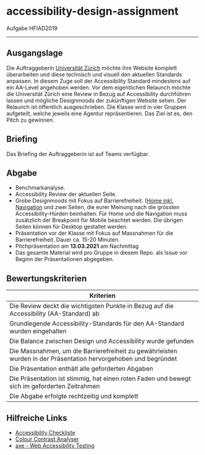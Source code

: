 # accessibility-design-assignment
Aufgabe HFIAD2019

***

## Ausgangslage

Die Auftraggeberin [Universität Zürich](https://www.uzh.ch/de.html) möchte ihre Website komplett überarbeiten und diese technisch und visuell den aktuellen Standards anpassen. In diesem Zuge soll der Accessibility Standard mindestens auf ein AA-Level angehoben werden. Vor dem eigentlichen Relaunch möchte die Universität Zürich eine Review in Bezug auf Accessibility durchführen lassen und mögliche Designmoods der zukünftigen Website sehen. Der Relaunch ist öffentlich ausgeschrieben. Die Klasse wird in vier Gruppen aufgeteilt, welche jeweils eine Agentur repräsentieren. Das Ziel ist es, den Pitch zu gewinnen.

## Briefing

Das Briefing der Auftraggeberin ist auf Teams verfügbar.

## Abgabe
* Benchmarkanalyse.
* Accessibility Review der aktuellen Seite.
* Grobe Designmoods mit Fokus auf Barrierefreiheit. ([Home inkl. Navigation](https://www.uzh.ch/de.html) und zwei Seiten, die eurer Meinung nach die grössten Accessibility-Hürden beinhalten. Für Home und die Navigation muss zusätzlich der Breakpoint für Mobile beachtet werden. Die übrigen Seiten können für Desktop gestaltet werden.
* Präsentation vor der Klasse mit Fokus auf Massnahmen für die Barrierefreiheit. Dauer ca. 15-20 Minuten.
* Pitchpräsentation am **13.03.2021** am Nachmittag
* Das gesamte Material wird pro Gruppe in diesem Repo. als Issue vor Beginn der Präsentationen abgegeben.


## Bewertungskriterien

| Kriterien     |
| ------------- |
| Die Review deckt die wichtigsten Punkte in Bezug auf die Accessibility (AA-Standard) ab  |
| Grundlegende Accessibility-Standards für den AA-Standard wurden eingehalten |
| Die Balance zwischen Design und Accessibility wurde gefunden |
| Die Massnahmen, um die Barrierefreiheit zu gewährleisten wurden in der Präsentation hervorgehoben und begründet |
| Die Präsentation enthält alle geforderten Abgaben |
| Die Präsentation ist stimmig, hat einen roten Faden und bewegt sich im geforderten Zeitrahmen |
| Die Abgabe erfolgte rechtzeitig und komplett |

## Hilfreiche Links

 * [Accessibility Checkliste](https://a11y.digitaleschweiz.swiss/de/checklist)
 * [Colour Contrast Analyser](https://developer.paciellogroup.com/resources/contrastanalyser/)
 * [axe - Web Accessibility Testing](https://chrome.google.com/webstore/detail/axe-web-accessibility-tes/lhdoppojpmngadmnindnejefpokejbdd)
 
 
 
